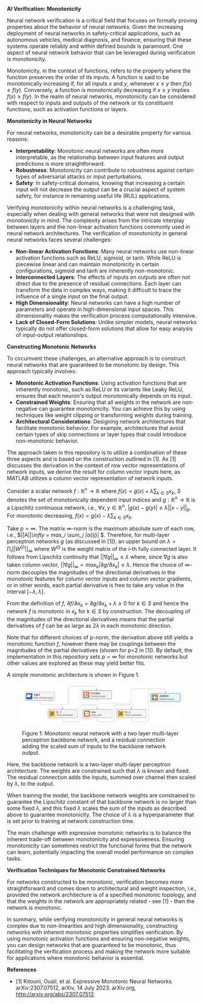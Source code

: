 **AI Verification: Monotonicity**

Neural network verification is a critical field that focuses on formally proving properties about the behavior of neural networks. Given the increasing deployment of neural networks in safety-critical applications, such as autonomous vehicles, medical diagnosis, and finance, ensuring that these systems operate reliably and within defined bounds is paramount. One aspect of neural network behavior that can be leveraged during verification is monotonicity.

Monotonicity, in the context of functions, refers to the property where the function preserves the order of its inputs. A function is said to be monotonically increasing if, for all inputs *x* and *y*, whenever $x \leq y$ then $f(x) \leq f(y)$. Conversely, a function is monotonically decreasing if $x \leq y$ implies $f(x) \geq f(y)$. In the realm of neural networks, monotonicity can be considered with respect to inputs and outputs of the network or its constituent functions, such as activation functions or layers.

**Monotonicity in Neural Networks**

For neural networks, monotonicity can be a desirable property for various reasons:

- **Interpretability**: Monotonic neural networks are often more interpretable, as the relationship between input features and output predictions is more straightforward.
- **Robustness**: Monotonicity can contribute to robustness against certain types of adversarial attacks or input perturbations.
- **Safety**: In safety-critical domains, knowing that increasing a certain input will not decrease the output can be a crucial aspect of system safety, for instance in remaining useful life (RUL) applications.

Verifying monotonicity within neural networks is a challenging task, especially when dealing with general networks that were not designed with monotonicity in mind. The complexity arises from the intricate interplay between layers and the non-linear activation functions commonly used in neural network architectures. The verification of monotonicity in general neural networks faces several challenges:

- **Non-linear Activation Functions**: Many neural networks use non-linear activation functions such as ReLU, sigmoid, or tanh. While ReLU is piecewise linear and can maintain monotonicity in certain configurations, sigmoid and tanh are inherently non-monotonic.
- **Interconnected Layers**: The effects of inputs on outputs are often not direct due to the presence of residual connections. Each layer can transform the data in complex ways, making it difficult to trace the influence of a single input on the final output.
- **High Dimensionality**: Neural networks can have a high number of parameters and operate in high-dimensional input spaces. This dimensionality makes the verification process computationally intensive.
- **Lack of Closed-Form Solutions**: Unlike simpler models, neural networks typically do not offer closed-form solutions that allow for easy analysis of input-output relationships.

**Constructing Monotonic Networks**

To circumvent these challenges, an alternative approach is to construct neural networks that are guaranteed to be monotonic by design. This approach typically involves:

- **Monotonic Activation Functions**: Using activation functions that are inherently monotonic, such as ReLU or its variants like Leaky ReLU, ensures that each neuron's output monotonically depends on its input.
- **Constrained Weights**: Ensuring that all weights in the network are non-negative can guarantee monotonicity. You can achieve this by using techniques like weight clipping or transforming weights during training.
- **Architectural Considerations**: Designing network architectures that facilitate monotonic behavior. For example, architectures that avoid certain types of skip connections or layer types that could introduce non-monotonic behavior.

The approach taken in this repository is to utilize a combination of these three aspects and is based on the construction outlined in [1]. As [1] discusses the derivation in the context of row vector representations of network inputs, we derive the result for column vector inputs here, as MATLAB utilizes a column vector representation of network inputs.

Consider a scalar network $f:\mathbb{R}^n \rightarrow \mathbb{R}$ where $f(x) = g(x) + \lambda \sum_{k \in S} x_k$, $S$ denotes the set of monotonically dependent input indices and $g:\mathbb{R}^n \rightarrow \mathbb{R}$ is a Lipschitz continuous network, i.e., $\forall x,y \in \mathbb{R}^n$, $|g(x)-g(y)| \leq \lambda ||x-y||_p$. For monotonic decreasing, $f(x) = g(x) - \lambda \sum_{k \in S} x_k$.

Take $p=\infty$. The matrix $\infty$-norm is the maximum absolute sum of each row, i.e., $||A||_\infty = max_i \sum_j |a_{ij}| $. Therefore, for multi-layer perceptron networks $g$ (as discussed in [1]), an upper bound on $\lambda = \prod_i ||W^{(i)}||_\infty$ where $W^{(i)}$ is the weight matrix of the $i$-th fully connected layer. It follows from Lipschitz continuity that $|| \nabla g ||_\infty \leq \lambda$ where, since $\nabla g$ is also taken column vector, $|| \nabla g ||_\infty = max_k |\partial g/\partial x_k| \leq \lambda$. Hence the choice of $\infty$-norm decouples the magnitudes of the directional derivatives in the monotonic features for column vector inputs and column vector gradients, or in other words, each partial derivative is free to take any value in the interval $[-\lambda, \lambda]$.

From the definition of $f$, $\partial f/\partial x_k = \partial g/\partial x_k + \lambda \geq 0$ for $k \in S$ and hence the network $f$ is monotonic in $x_k$ for $k \in S$ by construction. The decoupling of the magnitudes of the directional derivatives means that the partial derivatives of $f$ can be as large as $2\lambda$ in each monotonic direction.

Note that for different choices of p-norm, the derivation above still yields a monotonic function $f$, however there may be couplings between the magnitudes of the partial derivatives (shown for p=2 in [1]). By default, the implementation in this repository sets $p=\infty$ for monotonic networks but other values are explored as these may yield better fits.

A simple monotonic architecture is shown in Figure 1. 

<figure>
<p align="center">
    <img src="figures/simpleFMNN.jpg" alt="drawing" width="800">
    <figcaption>Figure 1: Monotonic neural network with a two layer multi-layer perceptron backbone network, and a residual connection adding the scaled sum of inputs to the backbone network output.</figcaption>
</p>
</figure>

Here, the backbone network is a two-layer multi-layer perceptron architecture. The weights are constrained such that $\lambda$ is known and fixed. The residual connection adds the inputs, summed over channel then scaled by $\lambda$, to the output.

When training the model, the backbone network weights are constrained to guarantee the Lipschitz constant of that backbone network is no larger than some fixed $\lambda$, and this fixed $\lambda$ scales the sum of the inputs as described above to guarantee monotonicity. The choice of $\lambda$ is a hyperparameter that is set prior to training at network construction time.

The main challenge with expressive monotonic networks is to balance the inherent trade-off between monotonicity and expressiveness. Ensuring monotonicity can sometimes restrict the functional forms that the network can learn, potentially impacting the overall model performance on complex tasks.

**Verification Techniques for Monotonic Constrained Networks**

For networks constructed to be monotonic, verification becomes more straightforward and comes down to architectural and weight inspection, i.e., provided the network architecture is of a specified monotonic topology, and that the weights in the network are appropriately related - see [1] - then the network is monotonic.

In summary, while verifying monotonicity in general neural networks is complex due to non-linearities and high dimensionality, constructing networks with inherent monotonic properties simplifies verification. By using monotonic activation functions and ensuring non-negative weights, you can design networks that are guaranteed to be monotonic, thus facilitating the verification process and making the network more suitable for applications where monotonic behavior is essential.

**References**

- [1] Kitouni, Ouail, et al. Expressive Monotonic Neural Networks. arXiv:2307.07512, arXiv, 14 July 2023. arXiv.org, http://arxiv.org/abs/2307.07512.
